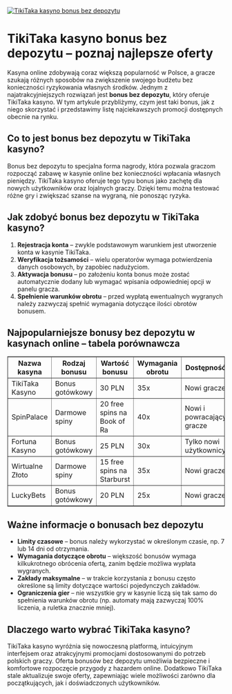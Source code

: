 [![TikiTaka kasyno bonus bez depozytu](https://123-caf.pages.dev/gitsignup.png)](https://vrmoo.ru/Bt82HjjY)

<h1>TikiTaka kasyno bonus bez depozytu – poznaj najlepsze oferty</h1> <p>Kasyna online zdobywają coraz większą popularność w Polsce, a gracze szukają różnych sposobów na zwiększenie swojego budżetu bez konieczności ryzykowania własnych środków. Jednym z najatrakcyjniejszych rozwiązań jest <strong>bonus bez depozytu</strong>, który oferuje TikiTaka kasyno. W tym artykule przybliżymy, czym jest taki bonus, jak z niego skorzystać i przedstawimy listę najciekawszych promocji dostępnych obecnie na rynku.</p>  <h2>Co to jest bonus bez depozytu w TikiTaka kasyno?</h2> <p>Bonus bez depozytu to specjalna forma nagrody, która pozwala graczom rozpocząć zabawę w kasynie online bez konieczności wpłacania własnych pieniędzy. TikiTaka kasyno oferuje tego typu bonus jako zachętę dla nowych użytkowników oraz lojalnych graczy. Dzięki temu można testować różne gry i zwiększać szanse na wygraną, nie ponosząc ryzyka.</p>  <h2>Jak zdobyć bonus bez depozytu w TikiTaka kasyno?</h2> <ol>   <li><strong>Rejestracja konta</strong> – zwykle podstawowym warunkiem jest utworzenie konta w kasynie TikiTaka.</li>   <li><strong>Weryfikacja tożsamości</strong> – wielu operatorów wymaga potwierdzenia danych osobowych, by zapobiec nadużyciom.</li>   <li><strong>Aktywacja bonusu</strong> – po założeniu konta bonus może zostać automatycznie dodany lub wymagać wpisania odpowiedniej opcji w panelu gracza.</li>   <li><strong>Spełnienie warunków obrotu</strong> – przed wypłatą ewentualnych wygranych należy zazwyczaj spełnić wymagania dotyczące ilości obrotów bonusem.</li> </ol>  <h2>Najpopularniejsze bonusy bez depozytu w kasynach online – tabela porównawcza</h2> <table border="1" cellpadding="8" cellspacing="0" style="border-collapse: collapse; width: 100%;">   <thead>     <tr>       <th>Nazwa kasyna</th>       <th>Rodzaj bonusu</th>       <th>Wartość bonusu</th>       <th>Wymagania obrotu</th>       <th>Dostępność</th>     </tr>   </thead>   <tbody>     <tr>       <td>TikiTaka Kasyno</td>       <td>Bonus gotówkowy</td>       <td>30 PLN</td>       <td>35x</td>       <td>Nowi gracze</td>     </tr>     <tr>       <td>SpinPalace</td>       <td>Darmowe spiny</td>       <td>20 free spins na Book of Ra</td>       <td>40x</td>       <td>Nowi i powracający gracze</td>     </tr>     <tr>       <td>Fortuna Kasyno</td>       <td>Bonus gotówkowy</td>       <td>25 PLN</td>       <td>30x</td>       <td>Tylko nowi użytkownicy</td>     </tr>     <tr>       <td>Wirtualne Złoto</td>       <td>Darmowe spiny</td>       <td>15 free spins na Starburst</td>       <td>35x</td>       <td>Nowi gracze</td>     </tr>     <tr>       <td>LuckyBets</td>       <td>Bonus gotówkowy</td>       <td>20 PLN</td>       <td>25x</td>       <td>Nowi gracze</td>     </tr>   </tbody> </table>  <h2>Ważne informacje o bonusach bez depozytu</h2> <ul>   <li><strong>Limity czasowe</strong> – bonus należy wykorzystać w określonym czasie, np. 7 lub 14 dni od otrzymania.</li>   <li><strong>Wymagania dotyczące obrotu</strong> – większość bonusów wymaga kilkukrotnego obrócenia ofertą, zanim będzie możliwa wypłata wygranych.</li>   <li><strong>Zakłady maksymalne</strong> – w trakcie korzystania z bonusu często określone są limity dotyczące wartości pojedynczych zakładów.</li>   <li><strong>Ograniczenia gier</strong> – nie wszystkie gry w kasynie liczą się tak samo do spełnienia warunków obrotu (np. automaty mają zazwyczaj 100% liczenia, a ruletka znacznie mniej).</li> </ul>  <h2>Dlaczego warto wybrać TikiTaka kasyno?</h2> <p>TikiTaka kasyno wyróżnia się nowoczesną platformą, intuicyjnym interfejsem oraz atrakcyjnymi promocjami dostosowanymi do potrzeb polskich graczy. Oferta bonusów bez depozytu umożliwia bezpieczne i komfortowe rozpoczęcie przygody z hazardem online. Dodatkowo TikiTaka stale aktualizuje swoje oferty, zapewniając wiele możliwości zarówno dla początkujących, jak i doświadczonych użytkowników.</p>
